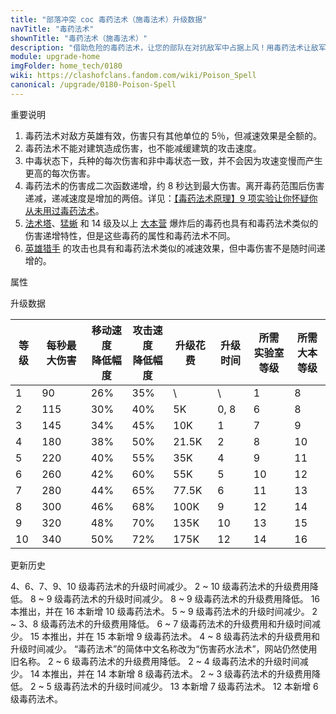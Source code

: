 ```yaml
---
title: "部落冲突 coc 毒药法术（施毒法术）升级数据"
navTitle: "毒药法术"
shownTitle: "毒药法术（施毒法术）"
description: "借助危险的毒药法术，让您的部队在对抗敌军中占据上风！用毒药法术让敌军处于萦绕着的毒雾中，他们的移动和攻击速度都会变慢，并且受到的伤害会随着时间而加重。毒药法术对建筑物无效。"
module: upgrade-home
imgFolder: home_tech/0180
wiki: https://clashofclans.fandom.com/wiki/Poison_Spell
canonical: /upgrade/0180-Poison-Spell
---
```


<UnitInfo :folder="$frontmatter.imgFolder" imgSrc="Poison_Spell.png" :imgAlt="$frontmatter.navTitle"
    description="借助危险的毒药法术，让您的部队在对抗敌军中占据上风！用毒药法术让敌军处于萦绕着的毒雾中，他们的移动和攻击速度都会变慢，并且受到的伤害会随着时间而加重。毒药法术对建筑物无效。"
    :isSmallImg="true" />

<SmallTitle>重要说明</SmallTitle>

1. 毒药法术对敌方英雄有效，伤害只有其他单位的 5％，但减速效果是全额的。
2. 毒药法术不能对建筑造成伤害，也不能减缓建筑的攻击速度。
3. 中毒状态下，兵种的每次伤害和非中毒状态一致，并不会因为攻速变慢而产生更高的每次伤害。
4. 毒药法术的伤害成二次函数递增，约 8 秒达到最大伤害。离开毒药范围后伤害递减，递减速度是增加的两倍。详见：[【毒药法术原理】9 项实验让你怀疑你从未用过毒药法术](/p/1505)。
5. [法术塔](/upgrade/0311-Spell-Tower)、[猛蜥](/upgrade/0286-Poison-Lizard) 和 14 级及以上 [大本营](/upgrade/0400-Town-Hall) 爆炸后的毒药也具有和毒药法术类似的伤害递增特性，但是这些毒药的属性和毒药法术不同。
6. [英雄猎手](/upgrade/0088-Headhunter) 的攻击也具有和毒药法术类似的减速效果，但中毒伤害不是随时间递增的。

<SmallTitle>属性</SmallTitle>

<UnitProperties>
    <UnitProperty pKey="作用半径" pValue="3.5 格" />
    <UnitProperty pKey="作用类型" pValue="减速并掉血 (范围伤害)" />
    <UnitProperty pKey="作用目标" pValue="敌方部队和英雄" />
    <UnitProperty pKey="法术持续时间" pValue="16 秒" />
    <UnitProperty pKey="占用的法术空间" pValue="1" />
    <UnitProperty pKey="所需暗黑法术工厂等级" pValue="1" />
    <UnitProperty pKey="所需大本等级" pValue="8" />
    <UnitProperty pKey="法术配置时间" pValue="180" trainingSystem="2022" />
</UnitProperties>

<SmallTitle>升级数据</SmallTitle>

<script setup>
const tableExtraInfo = [
    {
        "column": 4,
        "type": "cost",
        "gpClass": "research",
        "icon": "Dark_Elixir"
    },
    {
        "column": 5,
        "type": "time",
        "gpClass": "research"
    }
];
</script>

<UnitTable :tableExtraInfo="tableExtraInfo">

| 等级 |每秒最大伤害|移动速度<br>降低幅度|攻击速度<br>降低幅度 | 升级花费| 升级时间 |所需<br>实验室等级|所需<br>大本等级|
| ---- |    ----   |        ----      |         ----      |   ----  |   ----  |        ---      |      ----     |
|   1  |     90    |        26%       |         35%       |     \   |     \   |         1       |        8      |
|   2  |    115    |        30%       |         40%       |     5K  |   0, 8  |         6       |        8      |
|   3  |    145    |        34%       |         45%       |    10K  |   1     |         7       |        9      |
|   4  |    180    |        38%       |         50%       |  21.5K  |   2     |         8       |       10      |
|   5  |    220    |        40%       |         55%       |    35K  |   4     |         9       |       11      |
|   6  |    260    |        42%       |         60%       |    55K  |   5     |        10       |       12      |
|   7  |    280    |        44%       |         65%       |  77.5K  |   6     |        11       |       13      |
|   8  |    300    |        46%       |         68%       |   100K  |   9     |        12       |       14      |
|   9  |    320    |        48%       |         70%       |   135K  |  10     |        13       |       15      |
|  10  |    340    |        50%       |         72%       |   175K  |  12     |        14       |       16      |
</UnitTable>

<SmallTitle>更新历史</SmallTitle>

<Timeline>
    <TimelineItem date="2024/11/25">
        <TimelineRow>4、6、7、9、10 级毒药法术的升级时间减少。</TimelineRow>
        <TimelineRow>2 ~ 10 级毒药法术的升级费用降低。</TimelineRow>
    </TimelineItem>
    <TimelineItem date="2024/06/18">
        <TimelineRow>8 ~ 9 级毒药法术的升级时间减少。</TimelineRow>
        <TimelineRow>8 ~ 9 级毒药法术的升级费用降低。</TimelineRow>
    </TimelineItem>
    <TimelineItem date="2023/12/12">
        <TimelineRow>16 本推出，并在 16 本新增 10 级毒药法术。</TimelineRow>
        <TimelineRow>5 ~ 9 级毒药法术的升级时间减少。</TimelineRow>
        <TimelineRow>2 ~ 3、8 级毒药法术的升级费用降低。</TimelineRow>
    </TimelineItem>
    <TimelineItem date="2023/06/12">
        <TimelineRow>6 ~ 7 级毒药法术的升级费用和升级时间减少。</TimelineRow>
    </TimelineItem>
    <TimelineItem date="2022/10/10">
        <TimelineRow>15 本推出，并在 15 本新增 9 级毒药法术。</TimelineRow>
        <TimelineRow>4 ~ 8 级毒药法术的升级费用和升级时间减少。</TimelineRow>
    </TimelineItem>
    <TimelineItem date="2022/02/15">
        <TimelineRow>“毒药法术”的简体中文名称改为“伤害药水法术”，网站仍然使用旧名称。</TimelineRow>
    </TimelineItem>
    <TimelineItem date="2021/12/09">
        <TimelineRow>2 ~ 6 级毒药法术的升级费用降低。</TimelineRow>
        <TimelineRow>2 ~ 4 级毒药法术的升级时间减少。</TimelineRow>
    </TimelineItem>
    <TimelineItem date="2021/04/12">
        <TimelineRow>14 本推出，并在 14 本新增 8 级毒药法术。</TimelineRow>
        <TimelineRow>2 ~ 3 级毒药法术的升级费用降低。</TimelineRow>
        <TimelineRow>2 ~ 5 级毒药法术的升级时间减少。</TimelineRow>
    </TimelineItem>
    <TimelineItem date="2020/03/30">
        <TimelineRow>13 本新增 7 级毒药法术。</TimelineRow>
    </TimelineItem>
    <TimelineItem date="2019/06/18">
        <TimelineRow>12 本新增 6 级毒药法术。</TimelineRow>
    </TimelineItem>
    <TimelineItem :historyBottom="true" />
</Timeline>